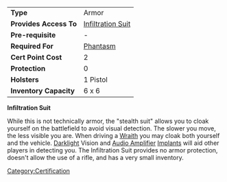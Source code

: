 |                        |                                                      |
| ---------------------- | ---------------------------------------------------- |
| **Type**               | Armor                                                |
| **Provides Access To** | [Infiltration Suit](../items/Infiltration_Suit.md) |
| **Pre-requisite**      | \-                                                   |
| **Required For**       | [Phantasm](</Phantasm_(Certification)>)   |
| **Cert Point Cost**    | 2                                                    |
| **Protection**         | 0                                                    |
| **Holsters**           | 1 Pistol                                             |
| **Inventory Capacity** | 6 x 6                                                |

**Infiltration Suit**

While this is not technically armor, the "stealth suit" allows you to
cloak yourself on the battlefield to avoid visual detection. The slower
you move, the less visible you are. When driving a
[Wraith](../vehicles/Wraith.md) you may cloak both yourself and the vehicle.
[Darklight](../implants/Darklight.md) Vision and [Audio
Amplifier](../implants/Audio_Amplifier.md) [Implants](../implants/Implants.md)
will aid other players in detecting you. The Infiltration Suit provides
no armor protection, doesn't allow the use of a rifle, and has a very
small inventory.

[Category:Certification](Category:Certification.md)
